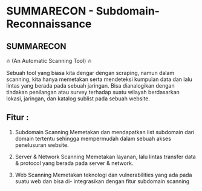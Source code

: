 # SUMMARECON - Subdomain-Reconnaissance

## SUMMARECON
:fire: (An Automatic Scanning Tool) :fire:

Sebuah tool yang biasa kita dengar dengan scraping, namun dalam scanning, kita hanya
memetakan serta mendeteksi kumpulan data dan lalu lintas yang berada pada sebuah
jaringan. Bisa dianalogikan dengan tindakan penilangan atau survey terhadap suatu wilayah
berdasarkan lokasi, jaringan, dan katalog sublist pada sebuah website.

## Fitur :
1. Subdomain Scanning
Memetakan dan mendapatkan list subdomain dari domain tertentu sehingga
mempermudah dalam sebuah akses penelusuran website.

2. Server & Network Scanning
Memetakan layanan, lalu lintas transfer data & protocol yang berada pada server &
network.
3. Web Scanning
Memetakan teknologi dan vulnerabilities yang ada pada suatu web dan bisa di-
integrasikan dengan fitur subdomain scanning
